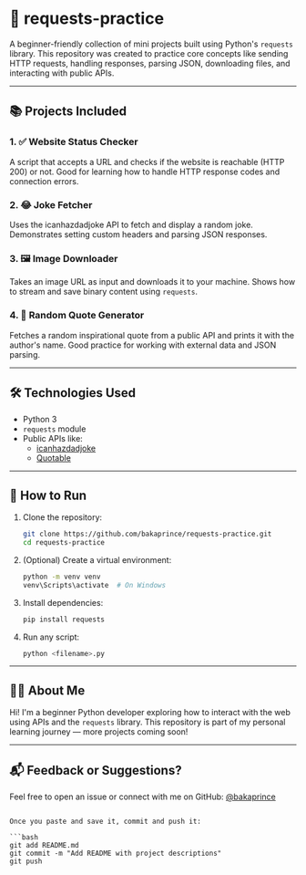 # 🐍 requests-practice

A beginner-friendly collection of mini projects built using Python's `requests` library. This repository was created to practice core concepts like sending HTTP requests, handling responses, parsing JSON, downloading files, and interacting with public APIs.

---

## 📚 Projects Included

### 1. ✅ Website Status Checker
A script that accepts a URL and checks if the website is reachable (HTTP 200) or not. Good for learning how to handle HTTP response codes and connection errors.

### 2. 😂 Joke Fetcher
Uses the icanhazdadjoke API to fetch and display a random joke. Demonstrates setting custom headers and parsing JSON responses.

### 3. 🖼️ Image Downloader
Takes an image URL as input and downloads it to your machine. Shows how to stream and save binary content using `requests`.

### 4. 📝 Random Quote Generator
Fetches a random inspirational quote from a public API and prints it with the author's name. Good practice for working with external data and JSON parsing.

---

## 🛠 Technologies Used

- Python 3
- `requests` module
- Public APIs like:
  - [icanhazdadjoke](https://icanhazdadjoke.com/api)
  - [Quotable](https://api.quotable.io)

---

## 🚀 How to Run

1. Clone the repository:
   ```bash
   git clone https://github.com/bakaprince/requests-practice.git
   cd requests-practice
    ```

2. (Optional) Create a virtual environment:

   ```bash
   python -m venv venv
   venv\Scripts\activate  # On Windows
   ```

3. Install dependencies:

   ```bash
   pip install requests
   ```

4. Run any script:

   ```bash
   python <filename>.py
   ```

---

## 🧑‍💻 About Me

Hi! I'm a beginner Python developer exploring how to interact with the web using APIs and the `requests` library. This repository is part of my personal learning journey — more projects coming soon!

---

## 📬 Feedback or Suggestions?

Feel free to open an issue or connect with me on GitHub: [@bakaprince](https://github.com/bakaprince)

````

Once you paste and save it, commit and push it:

```bash
git add README.md
git commit -m "Add README with project descriptions"
git push
````

